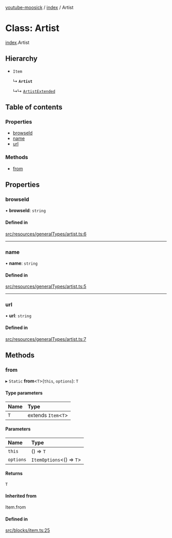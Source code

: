 [youtube-moosick](../README.md) / [index](../modules/index.md) / Artist

# Class: Artist

[index](../modules/index.md).Artist

## Hierarchy

- `Item`

  ↳ **`Artist`**

  ↳↳ [`ArtistExtended`](index.ArtistExtended.md)

## Table of contents

### Properties

- [browseId](index.Artist.md#browseid)
- [name](index.Artist.md#name)
- [url](index.Artist.md#url)

### Methods

- [from](index.Artist.md#from)

## Properties

### browseId

• **browseId**: `string`

#### Defined in

[src/resources/generalTypes/artist.ts:6](https://github.com/EvasiveXkiller/youtube-moosick/blob/24ea418/src/resources/generalTypes/artist.ts#L6)

___

### name

• **name**: `string`

#### Defined in

[src/resources/generalTypes/artist.ts:5](https://github.com/EvasiveXkiller/youtube-moosick/blob/24ea418/src/resources/generalTypes/artist.ts#L5)

___

### url

• **url**: `string`

#### Defined in

[src/resources/generalTypes/artist.ts:7](https://github.com/EvasiveXkiller/youtube-moosick/blob/24ea418/src/resources/generalTypes/artist.ts#L7)

## Methods

### from

▸ `Static` **from**<`T`\>(`this`, `options`): `T`

#### Type parameters

| Name | Type |
| :------ | :------ |
| `T` | extends `Item`<`T`\> |

#### Parameters

| Name | Type |
| :------ | :------ |
| `this` | () => `T` |
| `options` | `ItemOptions`<() => `T`\> |

#### Returns

`T`

#### Inherited from

Item.from

#### Defined in

[src/blocks/item.ts:25](https://github.com/EvasiveXkiller/youtube-moosick/blob/24ea418/src/blocks/item.ts#L25)
